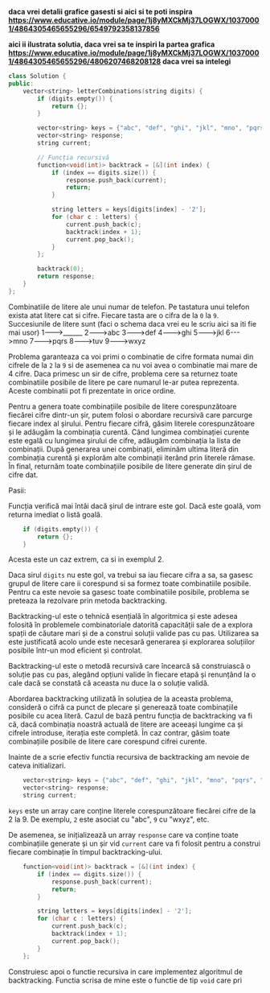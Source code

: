 **daca vrei detalii grafice gasesti si aici si te poti inspira https://www.educative.io/module/page/1j8yMXCkMj37LOGWX/10370001/4864305465655296/6549792358137856**

**aici ii ilustrata solutia, daca vrei sa te inspiri la partea grafica https://www.educative.io/module/page/1j8yMXCkMj37LOGWX/10370001/4864305465655296/4806207468208128  daca vrei sa intelegi**

```cpp
class Solution {
public:
    vector<string> letterCombinations(string digits) {
        if (digits.empty()) {
            return {};
        }

        vector<string> keys = {"abc", "def", "ghi", "jkl", "mno", "pqrs", "tuv", "wxyz"};
        vector<string> response;
        string current;

        // Funcția recursivă
        function<void(int)> backtrack = [&](int index) {
            if (index == digits.size()) {
                response.push_back(current);
                return;
            }

            string letters = keys[digits[index] - '2'];
            for (char c : letters) {
                current.push_back(c);
                backtrack(index + 1);
                current.pop_back();
            }
        };

        backtrack(0);
        return response;
    }
};

```

Combinatiile de litere ale unui numar de telefon.
Pe tastatura unui telefon exista atat litere cat si cifre.
Fiecare tasta are o cifra de la `0` la `9`. Succesiunile de litere sunt (faci o schema daca vrei eu le scriu aici sa iti fie mai usor)
1--->______
2--->abc
3--->def
4--->ghi
5--->jkl
6--->mno
7--->pqrs
8--->tuv
9--->wxyz

Problema garanteaza ca voi primi o combinatie de cifre formata numai din cifrele de la `2` la `9` si de asemenea ca nu voi avea o combinatie mai mare de 4 cifre.
Daca primesc un sir de cifre, problema cere sa returnez toate combinatiile posibile de litere pe care numarul le-ar putea reprezenta. Aceste combinatii pot fi prezentate in orice ordine.

Pentru a genera toate combinațiile posibile de litere corespunzătoare fiecărei cifre dintr-un șir, putem folosi o abordare recursivă care parcurge fiecare index al șirului. Pentru fiecare cifră, găsim literele corespunzătoare și le adăugăm la combinația curentă. Când lungimea combinației curente este egală cu lungimea șirului de cifre, adăugăm combinația la lista de combinații. După generarea unei combinații, eliminăm ultima literă din combinația curentă și explorăm alte combinații iterând prin literele rămase. În final, returnăm toate combinațiile posibile de litere generate din șirul de cifre dat.

Pasii:

Funcția verifică mai întâi dacă șirul de intrare este gol. Dacă este goală, vom returna imediat o listă goală.

```cpp
    if (digits.empty()) {
        return {};
    }
```
Acesta este un caz extrem, ca si in exemplul 2.

Daca sirul `digits` nu este gol, va trebui sa iau fiecare cifra a sa, sa gasesc grupul de litere care ii corespund si sa formez toate combinatiile posibile.
Pentru ca este nevoie sa gasesc toate combinatiile posibile, problema se preteaza la rezolvare prin metoda backtracking.

Backtracking-ul este o tehnică esențială în algoritmica și este adesea folosită în problemele combinatoriale datorită capacității sale de a explora spații de căutare mari și de a construi soluții valide pas cu pas. Utilizarea sa este justificată acolo unde este necesară generarea și explorarea soluțiilor posibile într-un mod eficient și controlat.

Backtracking-ul este o metodă recursivă care încearcă să construiască o soluție pas cu pas, alegând opțiuni valide în fiecare etapă și renunțând la o cale dacă se constată că aceasta nu duce la o soluție validă.

Abordarea backtracking utilizată în soluțiea de la aceasta problema, consideră o cifră ca punct de plecare și generează toate combinațiile posibile cu acea literă.
Cazul de bază pentru funcția de backtracking va fi că, dacă combinația noastră actuală de litere are aceeași lungime ca și cifrele introduse, iterația este completă.
În caz contrar, găsim toate combinațiile posibile de litere care corespund cifrei curente.

Inainte de a scrie efectiv functia recursiva de backtracking am nevoie de cateva initializari.

```cpp
    vector<string> keys = {"abc", "def", "ghi", "jkl", "mno", "pqrs", "tuv", "wxyz"};
    vector<string> response;
    string current;
```

`keys` este un array care conține literele corespunzătoare fiecărei cifre de la 2 la 9.
De exemplu, `2` este asociat cu "abc", `9` cu "wxyz", etc. 

De asemenea, se inițializează un array `response` care va conține toate combinațiile generate și un șir vid `current` care va fi folosit pentru a construi fiecare combinație în timpul backtracking-ului.


```cpp
    function<void(int)> backtrack = [&](int index) {
        if (index == digits.size()) {
            response.push_back(current);
            return;
        }

        string letters = keys[digits[index] - '2'];
        for (char c : letters) {
            current.push_back(c);
            backtrack(index + 1);
            current.pop_back();
        }
    };

```

Construiesc apoi o functie recursiva in care implementez algoritmul de backtracking.
Functia scrisa de mine este o functie de tip `void` care pri